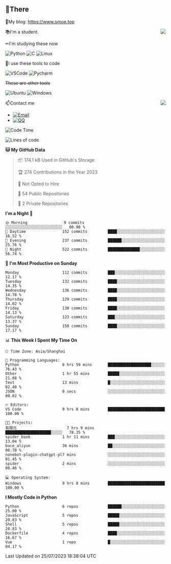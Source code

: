 
## 👏There

📰My blog: https://www.smoe.top

<img align="right" src="https://github-readme-stats.vercel.app/api/top-langs/?username=AkashiCoin"/>


📚I'm a student.

✏I'm studying these now

![Python](https://img.shields.io/badge/-Python-blue?style=flat-square&logo=Python&logoColor=fff)
![C](https://img.shields.io/badge/-C-585858?style=flat-square&logo=C&logoColor=fff)
![Linux](https://img.shields.io/badge/-Linux-black?style=flat-square&logo=Linux&logoColor=fff)

🔨I use these tools to code

![VSCode](https://img.shields.io/badge/-VSCode-blue?style=flat-square&logo=visualstudiocode&logoColor=fff)
![Pycharm](https://img.shields.io/badge/-Pycharm-green?style=flat-square&logo=pycharm&logoColor=fff)

 ~~These are other tools~~

![Ubuntu](https://img.shields.io/badge/-Ubuntu-orange?style=flat-square&logo=Ubuntu&logoColor=fff)
![Windows](https://img.shields.io/badge/-Windows-blue?style=flat-square&logo=Windows&logoColor=fff)

<img align="right" src="https://github-readme-stats.vercel.app/api?username=AkashiCoin" />


📫Contact me

* [![Email](https://img.shields.io/badge/Email-l1040186796@gmail.com-1?style=social&logoColor=fff)](mailto:l1040186796@gmail.com)
* [![QQ](https://img.shields.io/badge/QQ-1040186796-1?style=social&logoColor=fff)](tencent://AddContact/?fromId=45&fromSubId=1&subcmd=all&uin=1040186796&website=www.oicqzone.com)

<!--START_SECTION:waka-->
![Code Time](http://img.shields.io/badge/Code%20Time-821%20hrs%2056%20mins-blue)

![Lines of code](https://img.shields.io/badge/From%20Hello%20World%20I%27ve%20Written-241.9%20thousand%20lines%20of%20code-blue)

**🐱 My GitHub Data** 

> 📦 174.1 kB Used in GitHub's Storage 
 > 
> 🏆 274 Contributions in the Year 2023
 > 
> 🚫 Not Opted to Hire
 > 
> 📜 54 Public Repositories 
 > 
> 🔑 2 Private Repositories 
 > 
**I'm a Night 🦉** 

```text
🌞 Morning                9 commits           ░░░░░░░░░░░░░░░░░░░░░░░░░   00.98 % 
🌆 Daytime                152 commits         ████░░░░░░░░░░░░░░░░░░░░░   16.52 % 
🌃 Evening                237 commits         ██████░░░░░░░░░░░░░░░░░░░   25.76 % 
🌙 Night                  522 commits         ██████████████░░░░░░░░░░░   56.74 % 
```
📅 **I'm Most Productive on Sunday** 

```text
Monday                   112 commits         ███░░░░░░░░░░░░░░░░░░░░░░   12.17 % 
Tuesday                  132 commits         ████░░░░░░░░░░░░░░░░░░░░░   14.35 % 
Wednesday                136 commits         ████░░░░░░░░░░░░░░░░░░░░░   14.78 % 
Thursday                 129 commits         ████░░░░░░░░░░░░░░░░░░░░░   14.02 % 
Friday                   130 commits         ████░░░░░░░░░░░░░░░░░░░░░   14.13 % 
Saturday                 123 commits         ███░░░░░░░░░░░░░░░░░░░░░░   13.37 % 
Sunday                   158 commits         ████░░░░░░░░░░░░░░░░░░░░░   17.17 % 
```


📊 **This Week I Spent My Time On** 

```text
🕑︎ Time Zone: Asia/Shanghai

💬 Programming Languages: 
Python                   6 hrs 59 mins       ███████████████████░░░░░░   76.43 % 
Other                    1 hr 55 mins        █████░░░░░░░░░░░░░░░░░░░░   21.08 % 
Text                     13 mins             █░░░░░░░░░░░░░░░░░░░░░░░░   02.48 % 
JSON                     0 secs              ░░░░░░░░░░░░░░░░░░░░░░░░░   00.02 % 

🔥 Editors: 
VS Code                  9 hrs 8 mins        █████████████████████████   100.00 % 

🐱‍💻 Projects: 
有限元                      7 hrs 9 mins        ████████████████████░░░░░   78.35 % 
spider_book              1 hr 11 mins        ███░░░░░░░░░░░░░░░░░░░░░░   13.04 % 
boce_aliyun              36 mins             ██░░░░░░░░░░░░░░░░░░░░░░░   06.70 % 
nonebot-plugin-chatgpt-pl7 mins              ░░░░░░░░░░░░░░░░░░░░░░░░░   01.45 % 
spider                   2 mins              ░░░░░░░░░░░░░░░░░░░░░░░░░   00.46 % 

💻 Operating System: 
Windows                  9 hrs 8 mins        █████████████████████████   100.00 % 
```

**I Mostly Code in Python** 

```text
Python                   6 repos             ██████░░░░░░░░░░░░░░░░░░░   25.00 % 
JavaScript               5 repos             █████░░░░░░░░░░░░░░░░░░░░   20.83 % 
Shell                    5 repos             █████░░░░░░░░░░░░░░░░░░░░   20.83 % 
Dockerfile               4 repos             ████░░░░░░░░░░░░░░░░░░░░░   16.67 % 
Vue                      1 repo              █░░░░░░░░░░░░░░░░░░░░░░░░   04.17 % 
```




 Last Updated on 25/07/2023 18:38:04 UTC
<!--END_SECTION:waka-->
